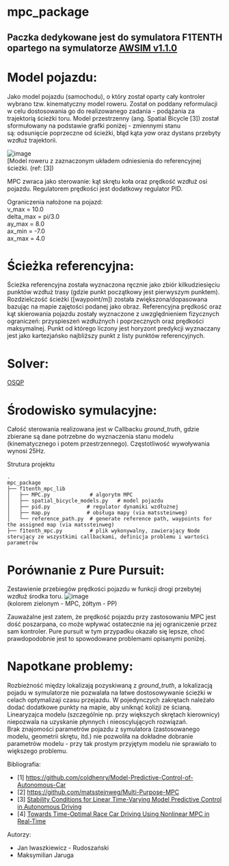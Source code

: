 # mpc_package
## Paczka dedykowane jest do symulatora F1TENTH opartego na symulatorze [AWSIM v1.1.0](https://github.com/PPI-PUT/autoware/tree/f1tenth)

# Model pojazdu:
Jako model pojazdu (samochodu), o który został oparty cały kontroler wybrano tzw. kinematyczny model roweru. Został on poddany reformulacji w celu dostosowania go do realizowanego zadania - podążania za trajektorią ścieżki toru. Model przestrzenny (ang. Spatial Bicycle [3]) został sformułowany na podstawie grafki poniżej - zmiennymi stanu są: odsunięcie poprzeczne od ścieżki, błąd kąta _yaw_ oraz dystans przebyty wzdłuż trajektorii.  

![image](https://github.com/Morgaliel/mpc_package/assets/64833115/711440e3-7635-45a3-bd71-b222e1e3f613)  
[Model roweru z zaznaczonym układem odniesienia do referencyjnej ścieżki. (ref: [3])

MPC zwraca jako sterowanie: kąt skrętu koła oraz prędkość wzdłuż osi pojazdu. Regulatorem prędkości jest dodatkowy regulator PID.  

Ograniczenia nałożone na pojazd:  
v_max = 10.0  
delta_max = pi/3.0  
ay_max = 8.0  
ax_min = -7.0  
ax_max = 4.0  

# Ścieżka referencyjna:
Ścieżka referencyjna została wyznaczona ręcznie jako zbiór kilkudziesięciu punktów wzdłuż trasy (gdzie punkt początkowy jest pierwyszym punktem). Rozdzielczość ścieżki ([waypoint/m]) została zwiększona/dopasowana bazując na mapie zajętości podanej jako obraz. Referencyjna prędkość oraz kąt skierowania pojazdu zostały wyznaczone z uwzględnieniem fizycznych ograniczeń: przyspieszeń wzdłużnych i poprzecznych oraz prędkości maksymalnej. Punkt od którego liczony jest horyzont predykcji wyznaczany jest jako kartezjańsko najbliższy punkt z listy punktów referencyjnych. 

# Solver:
[OSQP](https://osqp.org/docs/examples/mpc.html)

# Środowisko symulacyjne:
Całość sterowania realizowana jest w Callbacku _ground_truth_, gdzie zbierane są dane potrzebne do wyznaczenia stanu modelu (kinematycznego i potem przestrzennego). Częstotliwość wywoływania wynosi 25Hz.

Strutura projektu
```
.
mpc_package
├── f1tenth_mpc_lib                  
│   ├── MPC.py             # algorytm MPC
│   ├── spatial_bicycle_models.py   # model pojazdu
│   ├── pid.py            # regulator dynamiki wzdłużnej 
│   ├── map.py            # obsługa mapy (via matssteinweg)
│   └── reference_path.py  # generate reference path, waypoints for the assigned map (via matssteinweg)
├── f1tenth_mpc.py         # plik wykonywalny, zawierający Node sterujący ze wszystkimi callbackami, definicja problemu i wartości parametrów                
```

# Porównanie z Pure Pursuit:
Zestawienie przebiegów prędkości pojazdu w funkcji drogi przebytej wzdłuż środka toru.
![image](https://github.com/Morgaliel/mpc_package/assets/64833115/db509c6d-c070-4524-99fe-cf440dc37bcb)  
(kolorem zielonym - MPC, żółtym - PP)  
  
Zauważalne jest zatem, że prędkość pojazdu przy zastosowaniu MPC jest dość poszarpana, co może wpływać ostatecznie na jej ograniczenie przez sam kontroler. Pure pursuit w tym przypadku okazało się lepsze, choć prawdopodobnie jest to spowodowane problemami opisanymi poniżej.

# Napotkane problemy:

Rozbieżność między lokalizają pozyskiwaną z _ground_truth_, a lokalizacją pojadu w symulatorze nie pozwalała na łatwe dostosowywanie ścieżki w celach optymalizaji czasu przejazdu. W pojedynczych zakrętach należało dodać dodatkowe punkty na mapie, aby uniknąć kolizji ze ścianą.  
Linearyzajca modelu (szczególnie np. przy większych skrętach kierownicy) niepozwala na uzyskanie płynnych i nieoscylujących rozwiązań.  
Brak znajomości parametrów pojazdu z symulatora (zastosowanego modelu, geometrii skrętu, itd.) nie pozwoliła na dokładne dobranie parametrów modelu - przy tak prostym przyjętym modelu nie sprawiało to większego problemu.


Bibliografia: 
* [1] https://github.com/coldhenry/Model-Predictive-Control-of-Autonomous-Car
* [2] https://github.com/matssteinweg/Multi-Purpose-MPC
* [3] [Stability Conditions for Linear Time-Varying Model Predictive Control in Autonomous
Driving](http://urn.kb.se/resolve?urn=urn:nbn:se:kth:diva-220576)
* [4] [Towards Time-Optimal Race Car Driving Using Nonlinear MPC in Real-Time](https://www.researchgate.net/profile/Robin_Verschueren/publication/269860931_Towards_Time-Optimal_Race_Car_Driving_Using_Nonlinear_MPC_in_Real-Time/links/56ab66e108aeadd1bdce436b/Towards-Time-Optimal-Race-Car-Driving-Using-Nonlinear-MPC-in-Real-Time.pdf?origin=publication_detail)




Autorzy:
* Jan Iwaszkiewicz - Rudoszański 
* Maksymilian Jaruga
